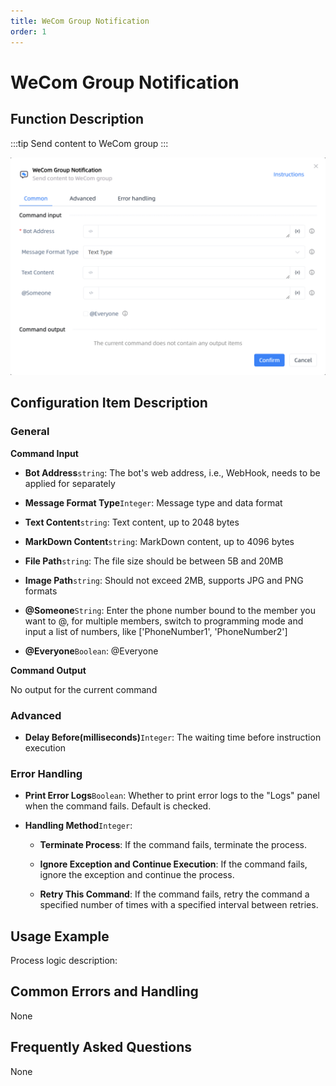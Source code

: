 ```yaml
---
title: WeCom Group Notification
order: 1
---
```


# WeCom Group Notification

## Function Description

:::tip 
Send content to WeCom group
:::

![WeCom Group Notification](../../../assets/WeCom%20Group%20Notification_command.png)

## Configuration Item Description

### General

**Command Input**

- **Bot Address**`string`: The bot's web address, i.e., WebHook, needs to be applied for separately

- **Message Format Type**`Integer`: Message type and data format

- **Text Content**`string`: Text content, up to 2048 bytes

- **MarkDown Content**`string`: MarkDown content, up to 4096 bytes

- **File Path**`string`: The file size should be between 5B and 20MB

- **Image Path**`string`: Should not exceed 2MB, supports JPG and PNG formats

- **@Someone**`String`: Enter the phone number bound to the member you want to @, for multiple members, switch to programming mode and input a list of numbers, like ['PhoneNumber1', 'PhoneNumber2']

- **@Everyone**`Boolean`: @Everyone


**Command Output**

No output for the current command

### Advanced

- **Delay Before(milliseconds)**`Integer`: The waiting time before instruction execution

### Error Handling

- **Print Error Logs**`Boolean`: Whether to print error logs to the "Logs" panel when the command fails. Default is checked. 

- **Handling Method**`Integer`:

    - **Terminate Process**: If the command fails, terminate the process.

    - **Ignore Exception and Continue Execution**: If the command fails, ignore the exception and continue the process.

    - **Retry This Command**: If the command fails, retry the command a specified number of times with a specified interval between retries.

## Usage Example

Process logic description:

## Common Errors and Handling

None

## Frequently Asked Questions

None

